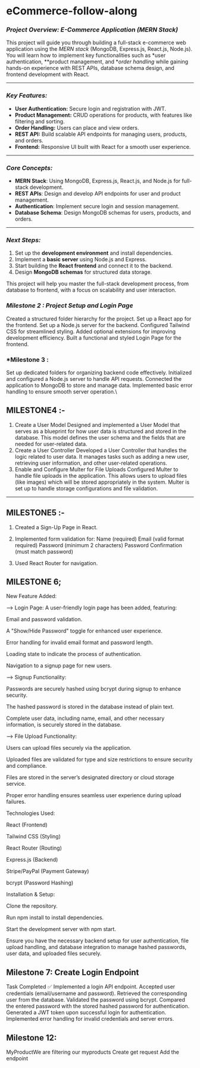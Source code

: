 # eCommerce-follow-along
### *Project Overview: E-Commerce Application (MERN Stack)*

This project will guide you through building a full-stack e-commerce web application using the *MERN stack* (MongoDB, Express.js, React.js, Node.js). You will learn how to implement key functionalities such as *user authentication, **product management, and **order handling* while gaining hands-on experience with REST APIs, database schema design, and frontend development with React.

---

### *Key Features:*
- **User Authentication:** Secure login and registration with JWT.
- **Product Management:** CRUD operations for products, with features like filtering and sorting.
- **Order Handling:** Users can place and view orders.
- **REST API:** Build scalable API endpoints for managing users, products, and orders.
- **Frontend:** Responsive UI built with React for a smooth user experience.

---

### *Core Concepts:*
- **MERN Stack**: Using MongoDB, Express.js, React.js, and Node.js for full-stack development.
- **REST APIs**: Design and develop API endpoints for user and product management.
- **Authentication**: Implement secure login and session management.
- **Database Schema**: Design MongoDB schemas for users, products, and orders.

---

### *Next Steps:*
1. Set up the **development environment** and install dependencies.
2. Implement a **basic server** using Node.js and Express.
3. Start building the **React frontend** and connect it to the backend.
4. Design **MongoDB schemas** for structured data storage.

This project will help you master the full-stack development process, from database to frontend, with a focus on scalability and user interaction.



### *Milestone 2 : Project Setup and Login Page*
Created a structured folder hierarchy for the project.
Set up a React app for the frontend.
Set up a Node.js server for the backend.
Configured Tailwind CSS for streamlined styling.
Added optional extensions for improving development efficiency.
Built a functional and styled Login Page for the frontend.

### *Milestone 3 :

Set up dedicated folders for organizing backend code effectively.
Initialized and configured a Node.js server to handle API requests.
Connected the application to MongoDB to store and manage data.
Implemented basic error handling to ensure smooth server operation.\


## MILESTONE4 :-
1. Create a User Model
Designed and implemented a User Model that serves as a blueprint for how user data is structured and stored in the database. This model defines the user schema and the fields that are needed for user-related data.
2. Create a User Controller
Developed a User Controller that handles the logic related to user data. It manages tasks such as adding a new user, retrieving user information, and other user-related operations.
3. Enable and Configure Multer for File Uploads
Configured Multer to handle file uploads in the application. This allows users to upload files (like images) which will be stored appropriately in the system. Multer is set up to handle storage configurations and file validation.


---
## MILESTONE5 :-
1. Created a Sign-Up Page in React.
2. Implemented form validation for:
      Name (required)
      Email (valid format required)
      Password (minimum 2 characters)
      Password Confirmation (must match password)

4. Used React Router for navigation.

## MILESTONE 6;
New Feature Added:

--> Login Page:
A user-friendly login page has been added, featuring:

Email and password validation.

A "Show/Hide Password" toggle for enhanced user experience.

Error handling for invalid email format and password length.

Loading state to indicate the process of authentication.

Navigation to a signup page for new users.

--> Signup Functionality:

Passwords are securely hashed using bcrypt during signup to enhance security.

The hashed password is stored in the database instead of plain text.

Complete user data, including name, email, and other necessary information, is securely stored in the database.

--> File Upload Functionality:

Users can upload files securely via the application.

Uploaded files are validated for type and size restrictions to ensure security and compliance.

Files are stored in the server’s designated directory or cloud storage service.

Proper error handling ensures seamless user experience during upload failures.

Technologies Used:

React (Frontend)

Tailwind CSS (Styling)

React Router (Routing)

Express.js (Backend)

Stripe/PayPal (Payment Gateway)

bcrypt (Password Hashing)

Installation & Setup:

Clone the repository.

Run npm install to install dependencies.

Start the development server with npm start.

Ensure you have the necessary backend setup for user authentication, file upload handling, and database integration to manage hashed passwords, user data, and uploaded files securely.

##  Milestone 7: Create Login Endpoint
Task Completed ✅
Implemented a login API endpoint.
Accepted user credentials (email/username and password).
Retrieved the corresponding user from the database.
Validated the password using bcrypt.
Compared the entered password with the stored hashed password for authentication.
Generated a JWT token upon successful login for authentication.
Implemented error handling for invalid credentials and server errors.


## Milestone 12: 
MyProductWe are filtering our myproducts 
Create get request 
Add the endpoint
